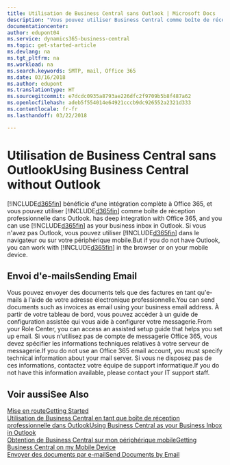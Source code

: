 ```yaml
---
title: Utilisation de Business Central sans Outlook | Microsoft Docs
description: "Vous pouvez utiliser Business Central comme boîte de réception professionnelle dans Outlook, car il est intégré à Office 365. Cependant, vous pouvez également l'utiliser sans Outlook dans un navigateur ou sur votre périphérique mobile."
documentationcenter: 
author: edupont04
ms.service: dynamics365-business-central
ms.topic: get-started-article
ms.devlang: na
ms.tgt_pltfrm: na
ms.workload: na
ms.search.keywords: SMTP, mail, Office 365
ms.date: 03/16/2018
ms.author: edupont
ms.translationtype: HT
ms.sourcegitcommit: e7dcdc0935a8793ae226dfc2f9709b5b8f487a62
ms.openlocfilehash: adeb5f554014e64921cccb9dc926552a2321d333
ms.contentlocale: fr-fr
ms.lasthandoff: 03/22/2018

---
```

# <a name="using-business-central-without-outlook"></a><span data-ttu-id="38765-103">Utilisation de Business Central sans Outlook</span><span class="sxs-lookup"><span data-stu-id="38765-103">Using Business Central without Outlook</span></span>
[!INCLUDE[d365fin](includes/d365fin_md.md)]<span data-ttu-id="38765-104"> bénéficie d'une intégration complète à Office 365, et vous pouvez utiliser [!INCLUDE[d365fin](includes/d365fin_md.md)] comme boîte de réception professionnelle dans Outlook.</span><span class="sxs-lookup"><span data-stu-id="38765-104"> has deep integration with Office 365, and you can use [!INCLUDE[d365fin](includes/d365fin_md.md)] as your business inbox in Outlook.</span></span> <span data-ttu-id="38765-105">Si vous n'avez pas Outlook, vous pouvez utiliser [!INCLUDE[d365fin](includes/d365fin_md.md)] dans le navigateur ou sur votre périphérique mobile.</span><span class="sxs-lookup"><span data-stu-id="38765-105">But if you do not have Outlook, you can work with [!INCLUDE[d365fin](includes/d365fin_md.md)] in the browser or on your mobile device.</span></span>  

## <a name="sending-email"></a><span data-ttu-id="38765-106">Envoi d'e-mails</span><span class="sxs-lookup"><span data-stu-id="38765-106">Sending Email</span></span>
<span data-ttu-id="38765-107">Vous pouvez envoyer des documents tels que des factures en tant qu'e-mails à l'aide de votre adresse électronique professionnelle.</span><span class="sxs-lookup"><span data-stu-id="38765-107">You can send documents such as invoices as email using your business email address.</span></span> <span data-ttu-id="38765-108">À partir de votre tableau de bord, vous pouvez accéder à un guide de configuration assistée qui vous aide à configurer votre messagerie.</span><span class="sxs-lookup"><span data-stu-id="38765-108">From your Role Center, you can access an assisted setup guide that helps you set up email.</span></span> <span data-ttu-id="38765-109">Si vous n'utilisez pas de compte de messagerie Office 365, vous devez spécifier les informations techniques relatives à votre serveur de messagerie.</span><span class="sxs-lookup"><span data-stu-id="38765-109">If you do not use an Office 365 email account, you must specify technical information about your mail server.</span></span> <span data-ttu-id="38765-110">Si vous ne disposez pas de ces informations, contactez votre équipe de support informatique.</span><span class="sxs-lookup"><span data-stu-id="38765-110">If you do not have this information available, please contact your IT support staff.</span></span>  


## <a name="see-also"></a><span data-ttu-id="38765-111">Voir aussi</span><span class="sxs-lookup"><span data-stu-id="38765-111">See Also</span></span>
[<span data-ttu-id="38765-112">Mise en route</span><span class="sxs-lookup"><span data-stu-id="38765-112">Getting Started</span></span>](product-get-started.md)  
[<span data-ttu-id="38765-113">Utilisation de Business Central en tant que boîte de réception professionnelle dans Outlook</span><span class="sxs-lookup"><span data-stu-id="38765-113">Using Business Central as your Business Inbox in Outlook</span></span>](admin-outlook.md)  
[<span data-ttu-id="38765-114">Obtention de Business Central sur mon périphérique mobile</span><span class="sxs-lookup"><span data-stu-id="38765-114">Getting Business Central on my Mobile Device</span></span>](install-mobile-app.md)  
[<span data-ttu-id="38765-115">Envoyer des documents par e-mail</span><span class="sxs-lookup"><span data-stu-id="38765-115">Send Documents by Email</span></span>](ui-how-send-documents-email.md)

